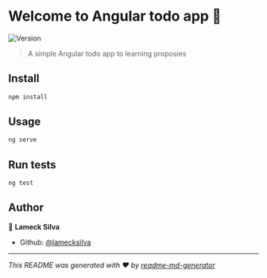 # Welcome to Angular todo app 👋

![Version](https://img.shields.io/badge/version-0.0.0-blue.svg?cacheSeconds=2592000)

> A simple Angular todo app to learning proposies

## Install

```sh
npm install
```

## Usage

```sh
ng serve
```

## Run tests

```sh
ng test
```

## Author

👤 **Lameck Silva**

- Github: [@lamecksilva](https://github.com/lamecksilva)

---

_This README was generated with ❤️ by [readme-md-generator](https://github.com/kefranabg/readme-md-generator)_
